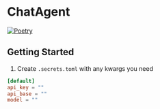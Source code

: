# ChatAgent

[![Poetry](https://img.shields.io/endpoint?url=https://python-poetry.org/badge/v0.json)](https://python-poetry.org/)

## Getting Started

1. Create `.secrets.toml` with any kwargs you need

```toml
[default]
api_key = ""
api_base = ""
model = ""
```